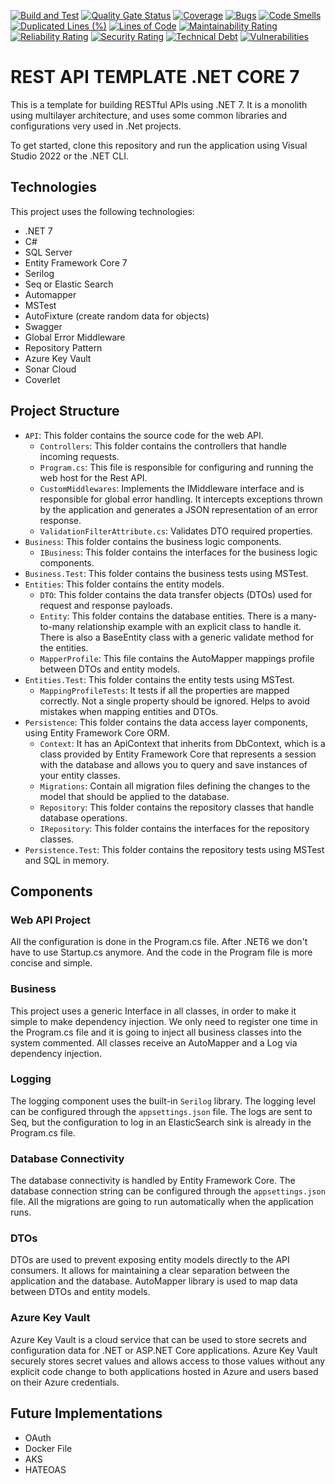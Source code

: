 [![Build and Test](https://github.com/taorodrigueswork/rest-api/actions/workflows/dotnet.yml/badge.svg?branch=main)](https://github.com/taorodrigueswork/rest-api/actions/workflows/dotnet.yml)
[![Quality Gate Status](https://sonarcloud.io/api/project_badges/measure?project=taorodrigueswork_rest-api&metric=alert_status)](https://sonarcloud.io/dashboard?id=taorodrigueswork_rest-api)
[![Coverage](https://sonarcloud.io/api/project_badges/measure?project=taorodrigueswork_rest-api&metric=coverage)](https://sonarcloud.io/dashboard?id=taorodrigueswork_rest-api)
[![Bugs](https://sonarcloud.io/api/project_badges/measure?project=taorodrigueswork_rest-api&metric=bugs)](https://sonarcloud.io/dashboard?id=taorodrigueswork_rest-api)
[![Code Smells](https://sonarcloud.io/api/project_badges/measure?project=taorodrigueswork_rest-api&metric=code_smells)](https://sonarcloud.io/dashboard?id=taorodrigueswork_rest-api)
[![Duplicated Lines (%)](https://sonarcloud.io/api/project_badges/measure?project=taorodrigueswork_rest-api&metric=duplicated_lines_density)](https://sonarcloud.io/dashboard?id=taorodrigueswork_rest-api)
[![Lines of Code](https://sonarcloud.io/api/project_badges/measure?project=taorodrigueswork_rest-api&metric=ncloc)](https://sonarcloud.io/dashboard?id=taorodrigueswork_rest-api)
[![Maintainability Rating](https://sonarcloud.io/api/project_badges/measure?project=taorodrigueswork_rest-api&metric=sqale_rating)](https://sonarcloud.io/dashboard?id=taorodrigueswork_rest-api)
[![Reliability Rating](https://sonarcloud.io/api/project_badges/measure?project=taorodrigueswork_rest-api&metric=reliability_rating)](https://sonarcloud.io/dashboard?id=taorodrigueswork_rest-api)
[![Security Rating](https://sonarcloud.io/api/project_badges/measure?project=taorodrigueswork_rest-api&metric=security_rating)](https://sonarcloud.io/dashboard?id=taorodrigueswork_rest-api)
[![Technical Debt](https://sonarcloud.io/api/project_badges/measure?project=taorodrigueswork_rest-api&metric=sqale_index)](https://sonarcloud.io/dashboard?id=taorodrigueswork_rest-api)
[![Vulnerabilities](https://sonarcloud.io/api/project_badges/measure?project=taorodrigueswork_rest-api&metric=vulnerabilities)](https://sonarcloud.io/dashboard?id=taorodrigueswork_rest-api)
 
# REST API TEMPLATE .NET CORE 7 

This is a template for building RESTful APIs using .NET 7. It is a monolith using multilayer architecture, and uses some common libraries and configurations very used in .Net projects.

To get started, clone this repository and run the application using Visual Studio 2022 or the .NET CLI. 

## Technologies

This project uses the following technologies:
- .NET 7
- C#
- SQL Server
- Entity Framework Core 7
- Serilog
- Seq or Elastic Search
- Automapper
- MSTest
- AutoFixture (create random data for objects)
- Swagger
- Global Error Middleware
- Repository Pattern
- Azure Key Vault
- Sonar Cloud
- Coverlet

## Project Structure

- `API`: This folder contains the source code for the web API.
  - `Controllers`: This folder contains the controllers that handle incoming requests.
  - `Program.cs`: This file is responsible for configuring and running the web host for the Rest API.
  - `CustomMiddlewares`:  Implements the IMiddleware interface and is responsible for global error handling.  It intercepts exceptions thrown by the application and generates a JSON representation of an error response. 
  - `ValidationFilterAttribute.cs`:  Validates DTO required properties.
- `Business`: This folder contains the business logic components.
  - `IBusiness`: This folder contains the interfaces for the business logic components.
- `Business.Test`: This folder contains the business tests using MSTest.
- `Entities`: This folder contains the entity models.
  - `DTO`: This folder contains the data transfer objects (DTOs) used for request and response payloads.
  - `Entity`: This folder contains the database entities. There is a many-to-many relationship example with an explicit class to handle it. There is also a BaseEntity class with a generic validate method for the entities.
  - `MapperProfile`: This file contains the AutoMapper mappings profile between DTOs and entity models.
- `Entities.Test`: This folder contains the entity tests using MSTest.
  - `MappingProfileTests`: It tests if all the properties are mapped correctly. Not a single property should be ignored. Helps to avoid mistakes when mapping entities and DTOs.
- `Persistence`: This folder contains the data access layer components, using Entity Framework Core ORM.
  - `Context`: It has an ApiContext that inherits from DbContext, which is a class provided by Entity Framework Core that represents a session with the database and allows you to query and save instances of your entity classes.
  - `Migrations`: Contain all migration files defining the changes to the model that should be applied to the database.
  - `Repository`: This folder contains the repository classes that handle database operations.
  - `IRepository`: This folder contains the interfaces for the repository classes.
- `Persistence.Test`: This folder contains the repository tests using MSTest and SQL in memory.

## Components

### Web API Project

All the configuration is done in the Program.cs file. After .NET6 we don't have to use Startup.cs anymore. And the code in the Program file is more concise and simple.

### Business

This project uses a generic Interface in all classes, in order to make it simple to make dependency injection. We only need to register one time in the Program.cs file and it is going to inject all business classes into the system commented.
All classes receive an AutoMapper and a Log via dependency injection.

### Logging

The logging component uses the built-in `Serilog` library. The logging level can be configured through the `appsettings.json` file. The logs are sent to Seq, but the configuration to log in an ElasticSearch sink is already in the Program.cs file.

### Database Connectivity

The database connectivity is handled by Entity Framework Core. The database connection string can be configured through the `appsettings.json` file.
All the migrations are going to run automatically when the application runs.

### DTOs

DTOs are used to prevent exposing entity models directly to the API consumers. It allows for maintaining a clear separation between the application and the database. AutoMapper library is used to map data between DTOs and entity models.

### Azure Key Vault

Azure Key Vault is a cloud service that can be used to store secrets and configuration data for .NET or ASP.NET Core applications. Azure Key Vault securely stores secret values and allows access to those values without any explicit code change to both applications hosted in Azure and users based on their Azure credentials.

## Future Implementations

- OAuth
- Docker File
- AKS
- HATEOAS
